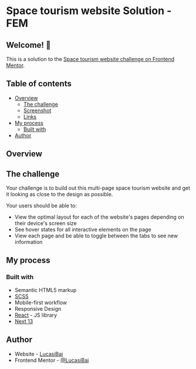 # Space tourism website Solution - FEM

## Welcome! 👋

This is a solution to the [Space tourism website challenge on Frontend Mentor](https://www.frontendmentor.io/challenges/space-tourism-multipage-website-gRWj1URZ3).

## Table of contents

- [Overview](#overview)
  - [The challenge](#the-challenge)
  - [Screenshot](#solution-screenshot)
  - [Links](#links)
- [My process](#my-process)
  - [Built with](#built-with)
- [Author](#author)

## Overview

## The challenge

Your challenge is to build out this multi-page space tourism website and get it looking as close to the design as possible.

Your users should be able to:

- View the optimal layout for each of the website's pages depending on their device's screen size
- See hover states for all interactive elements on the page
- View each page and be able to toggle between the tabs to see new information

<!-- ### Solution Screenshot

#### Desktop View



#### Mobile View


### Links

- Solution URL:  -->

## My process

### Built with

- Semantic HTML5 markup
- [SCSS](https://sass-lang.com/)
- Mobile-first workflow
- Responsive Design
- [React](https://es.react.dev/) - JS library
- [Next 13](https://nextjs.org/)

## Author

- Website - [LucasiBai](https://github.com/LucasiBai)
- Frontend Mentor - [@LucasiBai](https://www.frontendmentor.io/profile/LucasiBai)
